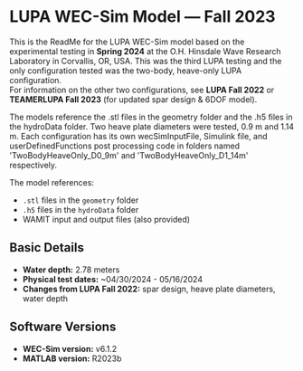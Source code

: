# LUPA WEC-Sim Model — Fall 2023

This is the ReadMe for the LUPA WEC-Sim model based on the experimental testing in **Spring 2024** at the O.H. Hinsdale Wave Research Laboratory in Corvallis, OR, USA. 
This was the third LUPA testing and the only configuration tested was the two-body, heave-only LUPA configuration.  
For information on the other two configurations, see **LUPA Fall 2022** or **TEAMERLUPA Fall 2023** (for updated spar design & 6DOF model).

The models reference the .stl files in the geometry folder and the .h5 files in the hydroData folder.
Two heave plate diameters were tested, 0.9 m and 1.14 m.
Each configuration has its own wecSimInputFile, Simulink file, and userDefinedFunctions post processing code in folders named 'TwoBodyHeaveOnly_D0_9m' and 'TwoBodyHeaveOnly_D1_14m' respectively. 

The model references:
- `.stl` files in the `geometry` folder
- `.h5` files in the `hydroData` folder
- WAMIT input and output files (also provided)

## Basic Details

- **Water depth:** 2.78 meters
- **Physical test dates:** ~04/30/2024 - 05/16/2024
- **Changes from LUPA Fall 2022:** spar design, heave plate diameters, water depth

## Software Versions

- **WEC-Sim version:** v6.1.2  
- **MATLAB version:** R2023b